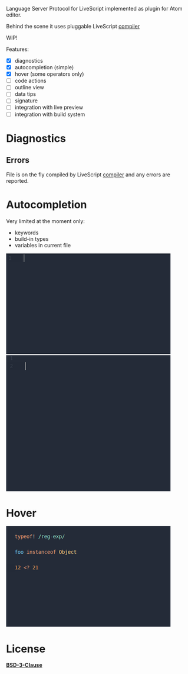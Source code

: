 Language Server Protocol for LiveScript implemented as plugin for Atom editor.

Behind the scene it uses pluggable LiveScript [compiler](https://github.com/bartosz-m/livescript-compiler)

WIP!

Features:
- [x] diagnostics
- [x] autocompletion (simple)
- [x] hover (some operators only)
- [ ] code actions
- [ ] outline view
- [ ] data tips
- [ ] signature
- [ ] integration with live preview
- [ ] integration with build system

# Diagnostics
## Errors
File is on the fly compiled by LiveScript [compiler](https://github.com/bartosz-m/livescript-compiler) and any errors are reported.

# Autocompletion
Very limited at the moment only:
* keywords
* build-in types
* variables in current file

![autocompletion](doc/assets/autocompletion-screen.gif)
![autocompletion](doc/assets/autocompletion-screen01.gif)

# Hover

![autocompletion](doc/assets/hover-screen.gif)


# License 
**[BSD-3-Clause](License.md)**
